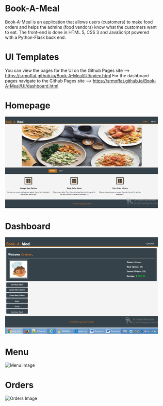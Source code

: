 # Book-A-Meal
Book-A-Meal is an application that allows users (customers) to make food orders and helps the admins (food vendors) know what the customers want to eat. The front-end is done in HTML 5, CSS 3 and JavaScript powered with a Python-Flask back end. 
# UI Templates 
You can view the pages for the UI on the Github Pages site --> https://srmoffat.github.io/Book-A-Meal/UI/index.html
For the dashboard pages navigate to the Github Pages site --> https://srmoffat.github.io/Book-A-Meal/UI/dashboard.html

# Homepage
![Homepage Image](landing.png)

# Dashboard
![Dashboard Image](Admin.png)

# Menu
![Menu Image](C:/Users/Admin/Desktop/Book-A-Meal/menu.png)

# Orders
![Orders Image](C:/Users/Admin/Desktop/Book-A-Meal/orders.png)
